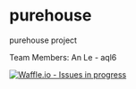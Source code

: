 # purehouse
purehouse project

Team Members:
An Le - aql6

[![Waffle.io - Issues in progress](https://badge.waffle.io/rramphal100/purehouse.svg?label=in%20progress&title=In%20Progress)](http://waffle.io/zxcynk/purehouse)
